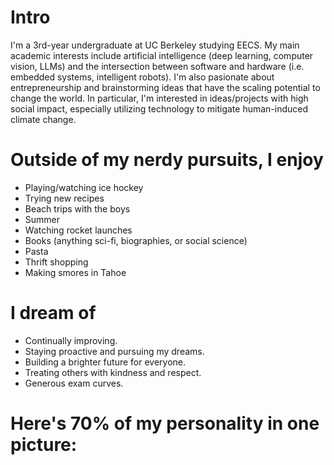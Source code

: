 # Intro

I'm a 3rd-year undergraduate at UC Berkeley studying EECS. My main academic interests include artificial intelligence (deep learning, computer vision, LLMs) and the intersection between software and hardware (i.e. embedded systems, intelligent robots). I'm also pasionate about entrepreneurship and brainstorming ideas that have the scaling potential to change the world. In particular, I'm interested in ideas/projects with high social impact, especially utilizing technology to mitigate human-induced climate change.

# Outside of my nerdy pursuits, I enjoy

- Playing/watching ice hockey
- Trying new recipes
- Beach trips with the boys
- Summer
- Watching rocket launches
- Books (anything sci-fi, biographies, or social science)
- Pasta
- Thrift shopping
- Making smores in Tahoe

<!---Fun facts)
- I ride my bike dangerously fast through campus in order to minimize my commute.)
- I listen to the same exact playlist before every hockey game 
This is a work in progress. I think I should be more fun. ---->

# I dream of
- Continually improving.
- Staying proactive and pursuing my dreams.
- Building a brighter future for everyone.
- Treating others with kindness and respect.
- Generous exam curves.

# Here's 70% of my personality in one picture: